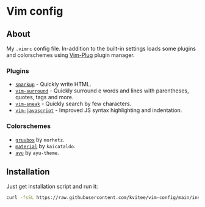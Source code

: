 # Vim config

## About

My `.vimrc` config file. In-addition to the built-in settings loads
some plugins and colorschemes using [Vim-Plug](https://github.com/junegunn/vim-plug) plugin manager.

### Plugins

- [`sparkup`](https://github.com/rstacruz/sparkup) - Quickly write HTML.
- [`vim-surround`](https://github.com/tpope/vim-surround) - Quickly surround
e words and lines with parentheses, quotes, tags and more.
- [`vim-sneak`](https://github.com/justinmk/vim-sneak) - Quickly search
  by few characters.
- [`vim-javascript`](https://github.com/pangloss/vim-javascript) - Improved
  JS syntax highlighting and indentation.

### Colorschemes

- [`gruvbox`](https://github.com/morhetz/gruvbox) by `morhetz`.
- [`material`](https://github.com/kaicataldo/material.vim) by `kaicataldo`.
- [`ayu`](https://github.com/ayu-theme/ayu-vim) by `ayu-theme`.

## Installation

Just get installation script and run it:

```sh
curl -fsSL https://raw.githubusercontent.com/kvitee/vim-config/main/install.sh | sh
```
